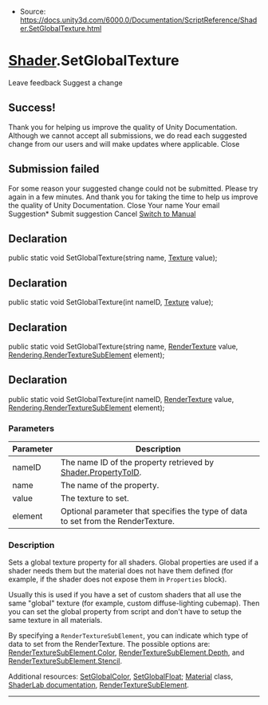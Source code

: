 * Source: https://docs.unity3d.com/6000.0/Documentation/ScriptReference/Shader.SetGlobalTexture.html

#  [Shader](https://docs.unity3d.com/6000.0/Documentation/ScriptReference/Shader.html).SetGlobalTexture
Leave feedback
Suggest a change
## Success!
Thank you for helping us improve the quality of Unity Documentation. Although we cannot accept all submissions, we do read each suggested change from our users and will make updates where applicable.
Close
## Submission failed
For some reason your suggested change could not be submitted. Please <a>try again</a> in a few minutes. And thank you for taking the time to help us improve the quality of Unity Documentation.
Close
Your name Your email Suggestion* Submit suggestion
Cancel
[Switch to Manual](https://docs.unity3d.com/6000.0/Documentation/Manual/class-Shader.html "Go to Shader Component in the Manual")
## Declaration
public static void SetGlobalTexture(string name, [Texture](https://docs.unity3d.com/6000.0/Documentation/ScriptReference/Texture.html) value); 
## Declaration
public static void SetGlobalTexture(int nameID, [Texture](https://docs.unity3d.com/6000.0/Documentation/ScriptReference/Texture.html) value); 
## Declaration
public static void SetGlobalTexture(string name, [RenderTexture](https://docs.unity3d.com/6000.0/Documentation/ScriptReference/RenderTexture.html) value, [Rendering.RenderTextureSubElement](https://docs.unity3d.com/6000.0/Documentation/ScriptReference/Rendering.RenderTextureSubElement.html) element); 
## Declaration
public static void SetGlobalTexture(int nameID, [RenderTexture](https://docs.unity3d.com/6000.0/Documentation/ScriptReference/RenderTexture.html) value, [Rendering.RenderTextureSubElement](https://docs.unity3d.com/6000.0/Documentation/ScriptReference/Rendering.RenderTextureSubElement.html) element); 
### Parameters
Parameter | Description  
---|---  
nameID | The name ID of the property retrieved by [Shader.PropertyToID](https://docs.unity3d.com/6000.0/Documentation/ScriptReference/Shader.PropertyToID.html).  
name | The name of the property.  
value | The texture to set.  
element | Optional parameter that specifies the type of data to set from the RenderTexture.  
### Description
Sets a global texture property for all shaders.
Global properties are used if a shader needs them but the material does not have them defined (for example, if the shader does not expose them in `Properties` block).  
  
Usually this is used if you have a set of custom shaders that all use the same "global" texture (for example, custom diffuse-lighting cubemap). Then you can set the global property from script and don't have to setup the same texture in all materials.  
  
By specifying a `RenderTextureSubElement`, you can indicate which type of data to set from the RenderTexture. The possible options are: [RenderTextureSubElement.Color](https://docs.unity3d.com/6000.0/Documentation/ScriptReference/Rendering.RenderTextureSubElement.Color.html), [RenderTextureSubElement.Depth](https://docs.unity3d.com/6000.0/Documentation/ScriptReference/Rendering.RenderTextureSubElement.Depth.html), and [RenderTextureSubElement.Stencil](https://docs.unity3d.com/6000.0/Documentation/ScriptReference/Rendering.RenderTextureSubElement.Stencil.html).  
  
Additional resources: [SetGlobalColor](https://docs.unity3d.com/6000.0/Documentation/ScriptReference/Shader.SetGlobalColor.html), [SetGlobalFloat](https://docs.unity3d.com/6000.0/Documentation/ScriptReference/Shader.SetGlobalFloat.html); [Material](https://docs.unity3d.com/6000.0/Documentation/ScriptReference/Material.html) class, [ShaderLab documentation](https://docs.unity3d.com/6000.0/Documentation/Manual/Shaders.html), [RenderTextureSubElement](https://docs.unity3d.com/6000.0/Documentation/ScriptReference/Rendering.RenderTextureSubElement.html).
* * *
